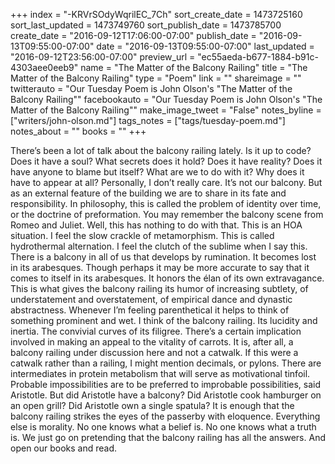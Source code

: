 +++
index = "-KRVrSOdyWqrilEC_7Ch"
sort_create_date = 1473725160
sort_last_updated = 1473749760
sort_publish_date = 1473785700
create_date = "2016-09-12T17:06:00-07:00"
publish_date = "2016-09-13T09:55:00-07:00"
date = "2016-09-13T09:55:00-07:00"
last_updated = "2016-09-12T23:56:00-07:00"
preview_url = "ec55aeda-b677-1884-b91c-4303aee0eeb9"
name = "The Matter of the Balcony Railing"
title = "The Matter of the Balcony Railing"
type = "Poem"
link = ""
shareimage = ""
twitterauto = "Our Tuesday Poem is John Olson's \"The Matter of the Balcony Railing\""
facebookauto = "Our Tuesday Poem is John Olson's \"The Matter of the Balcony Railing\""
make_image_tweet = "False"
notes_byline = ["writers/john-olson.md"]
tags_notes = ["tags/tuesday-poem.md"]
notes_about = ""
books = ""
+++
<p class="prose-poem">There’s been a lot of talk about the balcony railing lately. Is it up to code? Does it have a soul? What secrets does it hold? Does it have reality? Does it have anyone to blame but itself? What are we to do with it? Why does it have to appear at all? Personally, I don’t really care. It’s not our balcony. But as an external feature of the building we are to share in its fate and responsibility. In philosophy, this is called the problem of identity over time, or the doctrine of preformation. You may remember the balcony scene from Romeo and Juliet. Well, this has nothing to do with that. This is an HOA situation. I feel the slow crackle of metamorphism. This is called hydrothermal alternation. I feel the clutch of the sublime when I say this. There is a balcony in all of us that develops by rumination. It becomes lost in its arabesques. Though perhaps it may be more accurate to say that it comes to itself in its arabesques. It honors the élan of its own extravagance. This is what gives the balcony railing its humor of increasing subtlety, of understatement and overstatement, of empirical dance and dynastic abstractness. Whenever I’m feeling parenthetical it helps to think of something prominent and wet. I think of the balcony railing. Its lucidity and inertia. The convivial curves of its filigree. There’s a certain implication involved in making an appeal to the vitality of carrots. It is, after all, a balcony railing under discussion here and not a catwalk. If this were a catwalk rather than a railing, I might mention decimals, or pylons. There are intermediates in protein metabolism that will serve as motivational tinfoil. Probable impossibilities are to be preferred to improbable possibilities, said Aristotle. But did Aristotle have a balcony? Did Aristotle cook hamburger on an open grill? Did Aristotle own a single spatula?  It is enough that the balcony railing strikes the eyes of the passerby with eloquence. Everything else is morality. No one knows what a belief is. No one knows what a truth is. We just go on pretending that the balcony railing has all the answers. And open our books and read.</p>